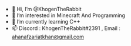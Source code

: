 - 👋 Hi, I’m @KhogenTheRabbit
- 👀 I’m interested in Minecraft And Programming
- 🌱 I’m currently learning C++
- 📫 Discord : KhogenTheRabbit#2391 , Email : ahanafzariatkhan@gmail.com

<!---
KhogenTheRabbit/KhogenTheRabbit is a ✨ special ✨ repository because its `README.md` (this file) appears on your GitHub profile.
You can click the Preview link to take a look at your changes.
--->
